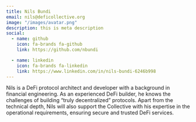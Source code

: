```yaml
---
title: Nils Bundi
email: nils@deficollective.org
image: "/images/avatar.png"
description: this is meta description
social:
  - name: github
    icon: fa-brands fa-github
    link: https://github.com/nbundi

  - name: linkedin
    icon: fa-brands fa-linkedin
    link: https://www.linkedin.com/in/nils-bundi-6246b998
---
```


Nils is a DeFi protocol architect and developer with a background in financial engineering. As an experienced DeFi builder, he knows the challenges of building “truly decentralized” protocols. Apart from the technical depth, Nils will also support the Collective with his expertise in the operational requirements, ensuring secure and trusted DeFi services. 
